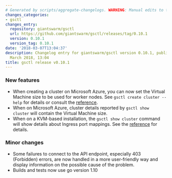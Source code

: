 ```yaml
---
# Generated by scripts/aggregate-changelogs. WARNING: Manual edits to this files will be overwritten.
changes_categories:
- gsctl
changes_entry:
  repository: giantswarm/gsctl
  url: https://github.com/giantswarm/gsctl/releases/tag/0.10.1
  version: 0.10.1
  version_tag: 0.10.1
date: '2018-03-07T13:04:37'
description: Changelog entry for giantswarm/gsctl version 0.10.1, published on 07
  March 2018, 13:04
title: gsctl release v0.10.1
---
```


### New features

- When creating a cluster on Microsoft Azure, you can now set the Virtual Machine size to be used for worker nodes. See `gsctl create cluster --help` for details or consult the [reference](https://docs.giantswarm.io/reference/gsctl/create-cluster/).
- When on Microsoft Azure, cluster details reported by `gsctl show cluster` will contain the Virtual Machine size.
- When on a KVM-based installation, the `gsctl show cluster` command will show details about Ingress port mappings. See the [reference](https://docs.giantswarm.io/reference/gsctl/show-cluster/) for details.

### Minor changes

- Some failures to connect to the API endpoint, especially 403 (Forbidden) errors, are now handled in a more user-friendly way and display information on the possible cause of the problem.
- Builds and tests now use go version 1.10
